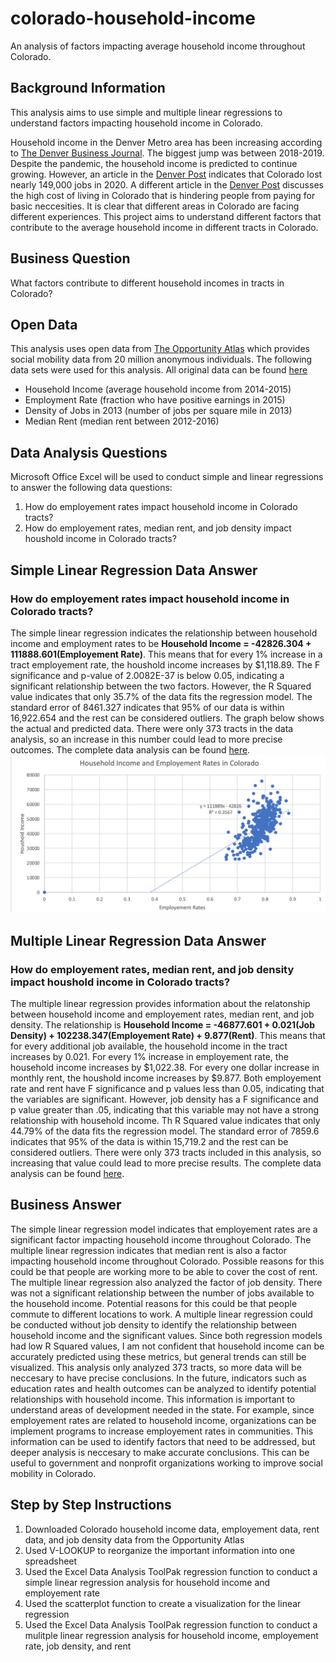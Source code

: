 # colorado-household-income
An analysis of factors impacting average household income throughout Colorado.
## Background Information
This analysis aims to use simple and multiple linear regressions to understand factors impacting household income in Colorado. 

Household income in the Denver Metro area has been increasing according to [The Denver Business Journal](https://www.bizjournals.com/denver/news/2020/12/24/denvers-average-income-keeps-growing.html). The biggest jump was between 2018-2019. Despite the pandemic, the household income is predicted to continue growing. However, an article in the [Denver Post](https://www.denverpost.com/2020/12/07/colorado-may-not-recover-jobs-lost-this-year-until-2023-c-u-forecasters-predict/) indicates that Colorado lost nearly 149,000 jobs in 2020. A different article in the [Denver Post](https://www.denverpost.com/2018/01/05/forget-middle-class-in-denver-it-takes-63000-a-year-for-a-family-to-just-subsist/) discusses the high cost of living in Colorado that is hindering people from paying for basic neccesities. It is clear that different areas in Colorado are facing different experiences. This project aims to understand different factors that contribute to the average household income in different tracts in Colorado.

## Business Question
What factors contribute to different household incomes in tracts in Colorado?

## Open Data
This analysis uses open data from [The Opportunity Atlas](https://opportunityatlas.org) which provides social mobility data from 20 million anonymous individuals. 
The following data sets were used for this analysis. All original data can be found [here](https://github.com/cshah13/colorado-household-income/blob/main/Original%20Data.xlsx)
- Household Income (average household income from 2014-2015)
- Employment Rate (fraction who have positive earnings in 2015)
- Density of Jobs in 2013 (number of jobs per square mile in 2013)
- Median Rent (median rent between 2012-2016)

## Data Analysis Questions
Microsoft Office Excel will be used to conduct simple and linear regressions to answer the following data questions:
1. How do employement rates impact household income in Colorado tracts?
2. How do employement rates, median rent, and job density impact houshold income in Colorado tracts?

## Simple Linear Regression Data Answer
### How do employement rates impact household income in Colorado tracts?
The simple linear regression indicates the relationship between household income and employment rates to be __Household Income = -42826.304 + 111888.601(Employement Rate)__. This means that for every 1% increase in a tract employement rate, the houshold income increases by $1,118.89. The F significance and p-value of 2.0082E-37 is below 0.05, indicating a significant relationship between the two factors. However, the R Squared value indicates that only 35.7% of the data fits the regression model. The standard error of 8461.327  indicates that 95% of our data is within 16,922.654 and the rest can be considered outliers. The graph below shows the actual and predicted data. There were only 373 tracts in the data analysis, so an increase in this number could lead to more precise outcomes. The complete data analysis can be found [here](https://github.com/cshah13/colorado-household-income/blob/main/Data%20Analysis.xlsx).
![alttext](https://github.com/cshah13/colorado-household-income/blob/main/Simple%20Linear%20Regression%20Graph.png)

## Multiple Linear Regression Data Answer
### How do employement rates, median rent, and job density impact houshold income in Colorado tracts?
The multiple linear regression provides information about the relatonship between household income and employement rates, median rent, and job density. The relationship is __Household Income = -46877.601 + 0.021(Job Density) + 102238.347(Employement Rate) + 9.877(Rent)__. This means that for every additional job available, the household income in the tract increases by 0.021. For every 1% increase in employement rate, the household income increases by $1,022.38. For every one dollar increase in monthly rent, the houshold income increases by $9.877. Both employement rate and rent have F significance and p values less than 0.05, indicating that the variables are significant. However, job density has a F significance and p value greater than .05, indicating that this variable may not have a strong relationship with household income. Th R Squared value indicates that only 44.79% of the data fits the regression model. The standard error of 7859.6 indicates that 95% of the data is within 15,719.2 and the rest can be considered outliers. There were only 373 tracts included in this analysis, so increasing that value could lead to more precise results. The complete data analysis can be found [here](https://github.com/cshah13/colorado-household-income/blob/main/Data%20Analysis.xlsx).

## Business Answer
The simple linear regression model indicates that employement rates are a significant factor impacting household income throughout Colorado. The multiple linear regression indicates that median rent is also a factor impacting household income throughout Colorado. Possible reasons for this could be that people are working more to be able to cover the cost of rent. The multiple linear regression also analyzed the factor of job density. There was not a significant relationship between the number of jobs available to the household income. Potential reasons for this could be that people commute to different locations to work. A multiple linear regression could be conducted without job density to identify the relationship between household income and the significant values. Since both regression models had low R Squared values, I am not confident that household income can be accurately predicted using these metrics, but general trends can still be visualized. This analysis only analyzed 373 tracts, so more data will be neccesary to have precise conclusions. In the future, indicators such as education rates and health outcomes can be analyzed to identify potential relationships with household income. This information is important to understand areas of development needed in the state. For example, since employement rates are related to household income, organizations can be implement programs to increase employement rates in communities. This information can be used to identify factors that need to be addressed, but deeper analysis is neccesary to make accurate conclusions. This can be useful to government and nonprofit organizations working to improve social mobility in Colorado.

## Step by Step Instructions
1. Downloaded Colorado household income data, employement data, rent data, and job density data from the Opportunity Atlas
2. Used V-LOOKUP to reorganize the important information into one spreadsheet
3. Used the Excel Data Analysis ToolPak regression function to conduct a simple linear regression analysis for household income and employement rate
4. Used the scatterplot function to create a visualization for the linear regression
5. Used the Excel Data Analysis ToolPak regression function to conduct a mulitple linear regression analysis for household income, employement rate, job density, and rent

